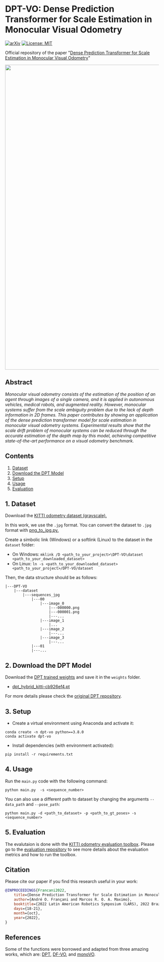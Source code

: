 # DPT-VO: Dense Prediction Transformer for Scale Estimation in Monocular Visual Odometry

[![arXiv](https://img.shields.io/badge/cs.CV-arXiv%3A2210.01723-B31B1B.svg)](https://arxiv.org/abs/2210.01723)
[![License: MIT](https://img.shields.io/badge/License-MIT-yellow.svg)](https://github.com/aofrancani/DPT-VO/blob/main/LICENSE)

Official repository of the paper "[Dense Prediction Transformer for Scale Estimation in Monocular Visual Odometry](https://arxiv.org/abs/2210.01723)"

<img src="seq_00.gif" width=1000>

## Abstract
*Monocular visual odometry consists of the estimation of the position of an agent through images of a single camera, and it is applied in autonomous vehicles, medical robots, and augmented reality. However, monocular systems suffer from the scale ambiguity problem due to the lack of depth information in 2D frames. This paper contributes by showing an application of the dense prediction transformer model for scale estimation in monocular visual odometry systems. Experimental results show that the scale drift problem of monocular systems can be reduced through the accurate estimation of the depth map by this model, achieving competitive state-of-the-art performance on a visual odometry benchmark.*


## Contents
1. [Dataset](#1-dataset)
2. [Download the DPT Model](#2-download-the-dpt-model)
3. [Setup](#3-setup)
4. [Usage](#4-usage)
5. [Evaluation](#5-evaluation)


## 1. Dataset
Download the [KITTI odometry dataset (grayscale).](https://www.cvlibs.net/datasets/kitti/eval_odometry.php)

In this work, we use the `.jpg` format. You can convert the dataset to `.jpg` format with [png_to_jpg.py.](https://github.com/aofrancani/DPT-VO/blob/main/util/png_to_jpg.py)

Create a simbolic link (Windows) or a softlink (Linux) to the dataset in the `dataset` folder:

- On Windows:
```mklink /D <path_to_your_project>\DPT-VO\dataset <path_to_your_downloaded_dataset>```
- On Linux: 
```ln -s <path_to_your_downloaded_dataset> <path_to_your_project>/DPT-VO/dataset```

Then, the data structure should be as follows:
```
|---DPT-VO
    |---dataset
        |---sequences_jpg
            |---00
                |---image_0
                    |---000000.png
                    |---000001.png
                    |---...
                |---image_1
                    |...
                |---image_2
                    |---...
                |---image_3
                    |---...
            |---01
            |---...
```

## 2. Download the DPT Model
Download the [DPT trained weights](https://drive.google.com/file/d/1-oJpORoJEdxj4LTV-Pc17iB-smp-khcX/view) and save it in the `weights` folder.
- [dpt_hybrid_kitti-cb926ef4.pt](https://drive.google.com/file/d/1-oJpORoJEdxj4LTV-Pc17iB-smp-khcX/view)

For more details please check the [original DPT repository](https://github.com/isl-org/DPT).


## 3. Setup
- Create a virtual environment using Anaconda and activate it:
```
conda create -n dpt-vo python==3.8.0
conda activate dpt-vo
```
- Install dependencies (with environment activated):
```
pip install -r requirements.txt
```

## 4. Usage
Run the `main.py` code with the following command:
```
python main.py  -s <sequence_number>
```
You can also use a different path to dataset by changing the arguments ``--data_path`` and ``--pose_path``:
```
python main.py -d <path_to_dataset> -p <path_to_gt_poses> -s <sequence_number>
```

## 5. Evaluation
The evalutaion is done with the [KITTI odometry evaluation toolbox](https://github.com/Huangying-Zhan/kitti-odom-eval). Please go to the [evaluation repository](https://github.com/Huangying-Zhan/kitti-odom-eval) to see more details about the evaluation metrics and how to run the toolbox.


## Citation
Please cite our paper if you find this research useful in your work:

```bibtex
@INPROCEEDINGS{Francani2022,
    title={Dense Prediction Transformer for Scale Estimation in Monocular Visual Odometry},
    author={André O. Françani and Marcos R. O. A. Maximo},
    booktitle={2022 Latin American Robotics Symposium (LARS), 2022 Brazilian Symposium on Robotics (SBR), and 2022 Workshop on Robotics in Education (WRE)},
    days={18-21},
    month={oct},
    year={2022},
}
```

## References
Some of the functions were borrowed and adapted from three amazing works, which are: [DPT](https://github.com/isl-org/DPT), [DF-VO](https://github.com/Huangying-Zhan/DF-VO), and [monoVO](https://github.com/uoip/monoVO-python).
